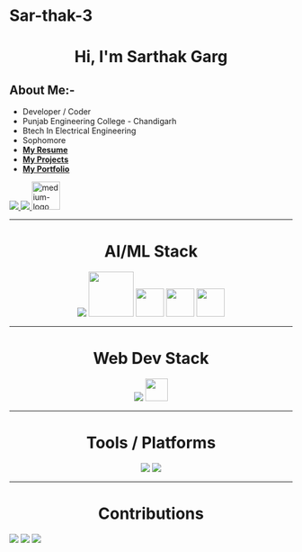 # Sar-thak-3

<h1 align="center">Hi, I'm Sarthak Garg</h1>

## About Me:- 
-    Developer / Coder
-    Punjab Engineering College - Chandigarh
-    Btech In Electrical Engineering
-    Sophomore
-   [**My Resume**](https://drive.google.com/file/d/1D-xgl6wHcsdPUtS-bWTuYPqG_6-LrEup/view?usp=share_link)
-   [**My Projects**](https://github.com/Sar-thak-3)
-   [**My Portfolio**](https://portfolio-sarthak3s-projects.vercel.app/)
<a href="https://www.linkedin.com/in/sarthak-garg-098674222/">
    <img src="https://img.icons8.com/fluent/48/000000/linkedin.png" />
</a>
<a href="https://stackoverflow.com/users/20375918/sarthak-garg">
    <img src="https://img.icons8.com/color/48/null/stackoverflow.png"/>
</a>
<a href="https://medium.com/@shibugarg0303">
  <img width="50" height="50" src="https://img.icons8.com/ios-filled/50/medium-logo.png" alt="medium-logo"/>
</a>

-----------------------------------------------------------------------------------
              
<h1 align="center"> AI/ML Stack </h1>
<div class="d-flex" style="display: "flex"">
<p align="center">
    <img src="https://skillicons.dev/icons?i=python,tensorflow,pytorch" />
    <img src="https://www.leixue.com/uploads/2019/07/Scikit-learn.png" width="80px">
    <img src="https://img.icons8.com/color/48/null/numpy.png" width="50px">
    <img src="https://img.icons8.com/color/48/null/pandas.png" width="50px">
    <img src="https://img.icons8.com/color/48/null/opencv.png" width="50px">
</p>
</div>

---------------------------------------------------------------------------------------

<h1 align="center"> Web Dev Stack </h1>
<p align="center">
    <img src="https://skillicons.dev/icons?i=html,css,js,express,react,nodejs,next" />
    <img src="https://images.plot.ly/logo/new-branding/plotly-logomark.png" width="40px">
</p>

----------------------------------------------------------------------------------------

<h1 align="center"> Tools / Platforms </h1> 
<p align="center">
    <img src="https://skillicons.dev/icons?i=bootstrap,tailwind,git,github,vscode,mongodb,mysql,docker,postman" />
    <img src="https://img.icons8.com/fluency/48/null/jupyter.png" />
</p>

-----------------------------------------------------------------------------------------

<h1 align="center"> Contributions </h1>
<img src="https://github-readme-stats.vercel.app/api?username=sar-thak-3&show_icons=true&theme=dracula&include_all_commits=true&count_private=true" />
<img src="https://github-readme-stats.vercel.app/api/top-langs?username=sar-thak-3&show_icons=true&locale=en&layout=compact" />
<img src="https://github-readme-streak-stats.herokuapp.com?user=sar-thak-3&theme=dark" />
